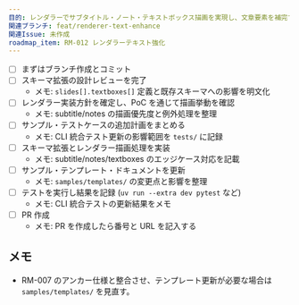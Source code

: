 ```yaml
---
目的: レンダラーでサブタイトル・ノート・テキストボックス描画を実現し、文章要素を補完する
関連ブランチ: feat/renderer-text-enhance
関連Issue: 未作成
roadmap_item: RM-012 レンダラーテキスト強化
---
```


- [ ] まずはブランチ作成とコミット
- [ ] スキーマ拡張の設計レビューを完了
  - メモ: `slides[].textboxes[]` 定義と既存スキーマへの影響を明文化
- [ ] レンダラー実装方針を確定し、PoC を通じて描画挙動を確認
  - メモ: subtitle/notes の描画優先度と例外処理を整理
- [ ] サンプル・テストケースの追加計画をまとめる
  - メモ: CLI 統合テスト更新の影響範囲を `tests/` に記録
- [ ] スキーマ拡張とレンダラー描画処理を実装
  - メモ: subtitle/notes/textboxes のエッジケース対応を記載
- [ ] サンプル・テンプレート・ドキュメントを更新
  - メモ: `samples/templates/` の変更点と影響を整理
- [ ] テストを実行し結果を記録 (`uv run --extra dev pytest` など)
  - メモ: CLI 統合テストの更新結果をメモ
- [ ] PR 作成
  - メモ: PR を作成したら番号と URL を記入する

## メモ
- RM-007 のアンカー仕様と整合させ、テンプレート更新が必要な場合は `samples/templates/` を見直す。
